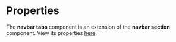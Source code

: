 # Properties

The **navbar tabs** component is an extension of the **navbar section** component. View its properties [here](/docs/components/navbar-section).